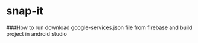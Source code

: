 # snap-it

###How to run
download google-services.json file from firebase and build project in android studio

